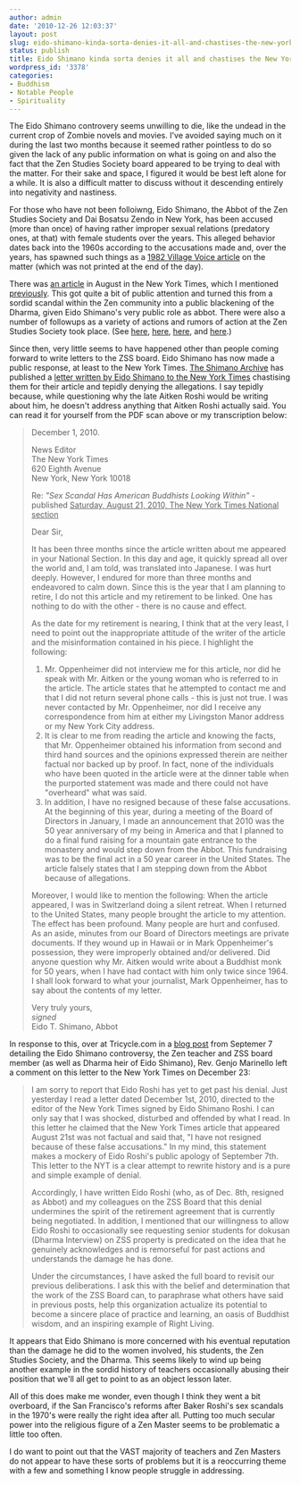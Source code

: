 ```yaml
---
author: admin
date: '2010-12-26 12:03:37'
layout: post
slug: eido-shimano-kinda-sorta-denies-it-all-and-chastises-the-new-york-times
status: publish
title: Eido Shimano kinda sorta denies it all and chastises the New York Times
wordpress_id: '3378'
categories:
- Buddhism
- Notable People
- Spirituality
---
```

The Eido Shimano controvery seems unwilling to die, like the undead in the current crop of Zombie novels and movies. I've avoided saying much on it during the last two months because it seemed rather pointless to do so given the lack of any public information on what is going on and also the fact that the Zen Studies Society board appeared to be trying to deal with the matter. For their sake and space, I figured it would be best left alone for a while. It is also a difficult matter to discuss without it descending entirely into negativity and nastiness.

For those who have not been folloiwng, Eido Shimano, the Abbot of the Zen Studies Society and Dai Bosatsu Zendo in New York, has been accused (more than once) of having rather improper sexual relations (predatory ones, at that) with female students over the years. This alleged behavior dates back into the 1960s according to the accusations made and, over the years, has spawned such things as a <a href="http://www.shimanoarchive.com/html/19820400R_Zen_Seduction.html">1982 Village Voice article</a> on the matter (which was not printed at the end of the day).  

There was <a href="http://www.nytimes.com/2010/08/21/us/21beliefs.html">an article</a> in August in the New York Times, which I mentioned <a href="http://openbuddha.com/2010/08/22/zen-sex-scandal-goes-mainstream/">previously</a>. This got quite a bit of public attention and turned this from a sordid scandal within the Zen community into a public blackening of the Dharma, given Eido Shimano's very public role as abbot. There were also a number of followups as a variety of actions and rumors of action at the Zen Studies Society took place. (See <a href="http://openbuddha.com/2010/09/08/eido-shimano-steps-down-as-abbot-of-the-zen-studies-society/">here</a>, <a href="http://openbuddha.com/2010/09/11/has-eido-shimano-really-resigned/">here</a>, <a href="http://openbuddha.com/2010/09/12/petition-for-eido-shimano-to-resign-as-abbot-of-the-zen-studies-society/">here</a>, and <a href="http://openbuddha.com/2010/10/19/eido-shimano-update/">here</a>.)

Since then, very little seems to have happened other than people coming forward to write letters to the ZSS board. Eido Shimano has now made a public response, at least to the New York Times. <a href="http://www.shimanoarchive.com/">The Shimano Archive</a> has published a <a href="http://www.shimanoarchive.com/PDFs/20101201_Shimano_NYT.pdf">letter written by Eido Shimano to the New York Times</a> chastising them for their article and tepidly denying the allegations. I say tepidly because, while questioning why the late Aitken Roshi would be writing about him, he doesn't address anything that Aitken Roshi actually said. You can read it for yourself from the PDF scan above or my transcription below:

> December 1, 2010.
> 
> News Editor<br>
> The New York Times<br>
> 620 Eighth Avenue<br>
> New York, New York 10018
> 
> Re: <em>"Sex Scandal Has American Buddhists Looking Within"</em> - published <u>Saturday, August 21, 2010, The New York Times National section</u>
> 
> Dear Sir,
> 
> It has been three months since the article written about me appeared in your National Section. In this day and age, it quickly spread all over the world and, I am told, was translated into Japanese. I was hurt deeply. However, I endured for more than three months and endeavored to calm down. Since this is the year that I am planning to retire, I do not this article and my retirement to be linked. One has nothing to do with the other - there is no cause and effect.
> 
> As the date for my retirement is nearing, I think that at the very least, I need to point out the inappropriate attitude of the writer of the article and the misinformation contained in his piece. I highlight the following:
> 
> 1. Mr. Oppenheimer did not interview me for this article, nor did he speak with Mr. Aitken or the young woman who is referred to in the article. The article states that he attempted to contact me and that I did not return several phone calls - this is just not true. I was never contacted by Mr. Oppenheimer, nor did I receive any correspondence from him at either my Livingston Manor address or my New York City address.<br />
> 2. It is clear to me from reading the article and knowing the facts, that Mr. Oppenheimer obtained his information from second and third hand sources and the opinions expressed therein are neither factual nor backed up by proof. In fact, none of the individuals who have been quoted in the article were at the dinner table when the purported statement was made and there could not have "overheard" what was said.<br />
> 3. In addition, I have no resigned because of these false accusations. At the beginning of this year, during a meeting of the Board of Directors in January, I made an announcement that 2010 was the 50 year anniversary of my being in America and that I planned to do a final fund raising for a mountain gate entrance to the monastery and would step down from the Abbot. This fundraising was to be the final act in a 50 year career in the United States. The article falsely states that I am stepping down from the Abbot because of allegations.
> 
> Moreover, I would like to mention the following: When the article appeared, I was in Switzerland doing a silent retreat. When I returned to the United States, many people brought the article to my attention. The effect has been profound. Many people are hurt and confused. As an aside, minutes from our Board of Directors meetings are private documents. If they wound up in Hawaii or in Mark Oppenheimer's possession, they were improperly obtained and/or delivered. Did anyone question why Mr. Aitken would write about a Buddhist monk for 50 years, when I have had contact with him only twice since 1964. I shall look forward to what your journalist, Mark Oppenheimer, has to say about the contents of my letter.
> 
> Very truly yours,<br>
> *signed*<br>
> Eido T. Shimano, Abbot

In response to this, over at Tricycle.com in a <a href="http://www.tricycle.com/p/2271?page=4">blog post</a> from Septemer 7 detailing the Eido Shimano controversy, the Zen teacher and ZSS board member (as well as Dharma heir of Eido Shimano), Rev. Genjo Marinello left a comment on this letter to the New York Times on December 23:

> I am sorry to report that Eido Roshi has yet to get past his denial. Just yesterday I read a letter dated December 1st, 2010, directed to the editor of the New York Times signed by Eido Shimano Roshi. I can only say that I was shocked, disturbed and offended by what I read. In this letter he claimed that the New York Times article that appeared August 21st was not factual and said that, "I have not resigned because of these false accusations." In my mind, this statement makes a mockery of Eido Roshi's public apology of September 7th. This letter to the NYT is a clear attempt to rewrite history and is a pure and simple example of denial.
> 
> Accordingly, I have written Eido Roshi (who, as of Dec. 8th, resigned as Abbot) and my colleagues on the ZSS Board that this denial undermines the spirit of the retirement agreement that is currently being negotiated. In addition, I mentioned that our willingness to allow Eido Roshi to occasionally see requesting senior students for dokusan (Dharma Interview) on ZSS property is predicated on the idea that he genuinely acknowledges and is remorseful for past actions and understands the damage he has done.
> 
> Under the circumstances, I have asked the full board to revisit our previous deliberations. I ask this with the belief and determination that the work of the ZSS Board can, to paraphrase what others have said in previous posts, help this organization actualize its potential to become a sincere place of practice and learning, an oasis of Buddhist wisdom, and an inspiring example of Right Living.

It appears that Eido Shimano is more concerned with his eventual reputation than the damage he did to the women involved, his students, the Zen Studies Society, and the Dharma. This seems likely to wind up being another example in the sordid history of teachers occasionally abusing their position that we'll all get to point to as an object lesson later.

All of this does make me wonder, even though I think they went a bit overboard, if the San Francisco's reforms after Baker Roshi's sex scandals in the 1970's were really the right idea after all. Putting too much secular power into the religious figure of a Zen Master seems to be problematic a little too often. 

I do want to point out that the VAST majority of teachers and Zen Masters do not appear to have these sorts of problems but it is a reoccurring theme with a few and something I know people struggle in addressing.
